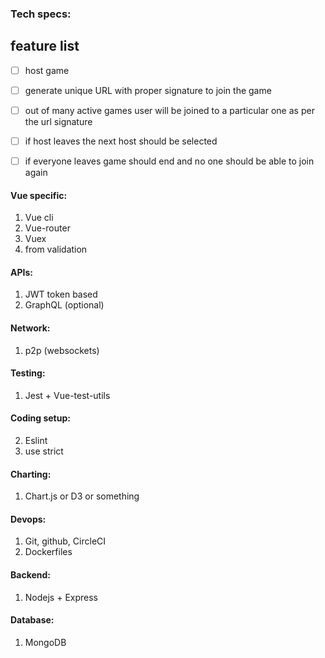 ### Tech specs:

## feature list

 - [ ] host game
 - [ ] generate unique URL with proper signature to join the game
 - [ ] out of many active games user will be joined to a particular one as per the url signature
 - [ ] if host leaves the next host should be selected
 - [ ] if everyone leaves game should end and no one should be able to join again 


#### Vue specific:
1. Vue cli
2. Vue-router
3. Vuex
3. from validation

#### APIs:
1. JWT token based
2. GraphQL (optional)

#### Network:
1. p2p (websockets)

#### Testing:
1. Jest + Vue-test-utils

#### Coding setup:
2. Eslint
3. use strict 

#### Charting:
1. Chart.js or D3 or something

#### Devops:
1. Git, github, CircleCI
2. Dockerfiles

#### Backend:
1. Nodejs + Express

#### Database:
1. MongoDB